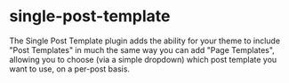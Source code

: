 single-post-template
====================

The Single Post Template plugin adds the ability for your theme to include "Post Templates" in much the same way you can add "Page Templates", allowing you to choose (via a simple dropdown) which post template you want to use, on a per-post basis.